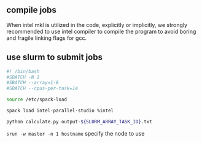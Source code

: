 ## compile jobs

When intel mkl is utilized in the code, explicitly or implicitly, we strongly recommended to use intel compiler to compile the program to avoid boring and fragile linking flags for gcc.

## use slurm to submit jobs

```bash
#! /bin/bash
#SBATCH -N 1
#SBATCH --array=1-8
#SBATCH --cpus-per-task=14

source /etc/spack-load

spack load intel-parallel-studio %intel

python calculate.py output-${SLURM_ARRAY_TASK_ID}.txt
```

`srun -w master -n 1 hostname` specify the node to use